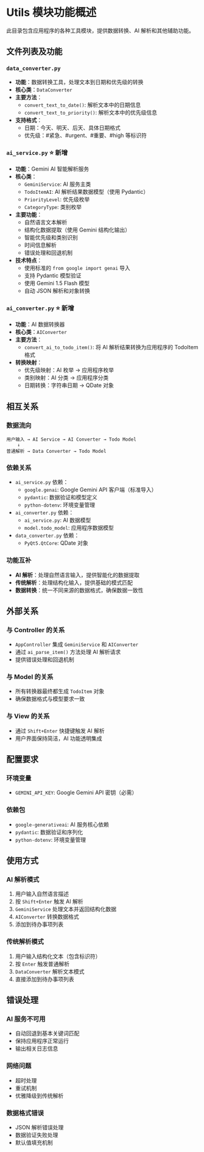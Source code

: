 # Utils 模块功能概述

此目录包含应用程序的各种工具模块，提供数据转换、AI 解析和其他辅助功能。

## 文件列表及功能

### `data_converter.py`
- **功能**：数据转换工具，处理文本到日期和优先级的转换
- **核心类**：`DataConverter`
- **主要方法**：
  - `convert_text_to_date()`: 解析文本中的日期信息
  - `convert_text_to_priority()`: 解析文本中的优先级信息
- **支持格式**：
  - 日期：今天、明天、后天、具体日期格式
  - 优先级：#紧急、#urgent、#重要、#high 等标识符

### `ai_service.py` ⭐ 新增
- **功能**：Gemini AI 智能解析服务
- **核心类**：
  - `GeminiService`: AI 服务主类
  - `TodoItemAI`: AI 解析结果数据模型（使用 Pydantic）
  - `PriorityLevel`: 优先级枚举
  - `CategoryType`: 类别枚举
- **主要功能**：
  - 自然语言文本解析
  - 结构化数据提取（使用 Gemini 结构化输出）
  - 智能优先级和类别识别
  - 时间信息解析
  - 错误处理和回退机制
- **技术特点**：
  - 使用标准的 `from google import genai` 导入
  - 支持 Pydantic 模型验证
  - 使用 Gemini 1.5 Flash 模型
  - 自动 JSON 解析和对象转换

### `ai_converter.py` ⭐ 新增
- **功能**：AI 数据转换器
- **核心类**：`AIConverter`
- **主要方法**：
  - `convert_ai_to_todo_item()`: 将 AI 解析结果转换为应用程序的 TodoItem 格式
- **转换映射**：
  - 优先级映射：AI 枚举 → 应用程序枚举
  - 类别映射：AI 分类 → 应用程序分类
  - 日期转换：字符串日期 → QDate 对象

## 相互关系

### 数据流向
```
用户输入 → AI Service → AI Converter → Todo Model
    ↓
普通解析 → Data Converter → Todo Model
```

### 依赖关系
- `ai_service.py` 依赖：
  - `google.genai`: Google Gemini API 客户端（标准导入）
  - `pydantic`: 数据验证和模型定义
  - `python-dotenv`: 环境变量管理
- `ai_converter.py` 依赖：
  - `ai_service.py`: AI 数据模型
  - `model.todo_model`: 应用程序数据模型
- `data_converter.py` 依赖：
  - `PyQt5.QtCore`: QDate 对象

### 功能互补
- **AI 解析**：处理自然语言输入，提供智能化的数据提取
- **传统解析**：处理结构化输入，提供基础的模式匹配
- **数据转换**：统一不同来源的数据格式，确保数据一致性

## 外部关系

### 与 Controller 的关系
- `AppController` 集成 `GeminiService` 和 `AIConverter`
- 通过 `ai_parse_item()` 方法处理 AI 解析请求
- 提供错误处理和回退机制

### 与 Model 的关系
- 所有转换器最终都生成 `TodoItem` 对象
- 确保数据格式与模型要求一致

### 与 View 的关系
- 通过 `Shift+Enter` 快捷键触发 AI 解析
- 用户界面保持简洁，AI 功能透明集成

## 配置要求

### 环境变量
- `GEMINI_API_KEY`: Google Gemini API 密钥（必需）

### 依赖包
- `google-generativeai`: AI 服务核心依赖
- `pydantic`: 数据验证和序列化
- `python-dotenv`: 环境变量管理

## 使用方式

### AI 解析模式
1. 用户输入自然语言描述
2. 按 `Shift+Enter` 触发 AI 解析
3. `GeminiService` 处理文本并返回结构化数据
4. `AIConverter` 转换数据格式
5. 添加到待办事项列表

### 传统解析模式
1. 用户输入结构化文本（包含标识符）
2. 按 `Enter` 触发普通解析
3. `DataConverter` 解析文本模式
4. 直接添加到待办事项列表

## 错误处理

### AI 服务不可用
- 自动回退到基本关键词匹配
- 保持应用程序正常运行
- 输出相关日志信息

### 网络问题
- 超时处理
- 重试机制
- 优雅降级到传统解析

### 数据格式错误
- JSON 解析错误处理
- 数据验证失败处理
- 默认值填充机制 
